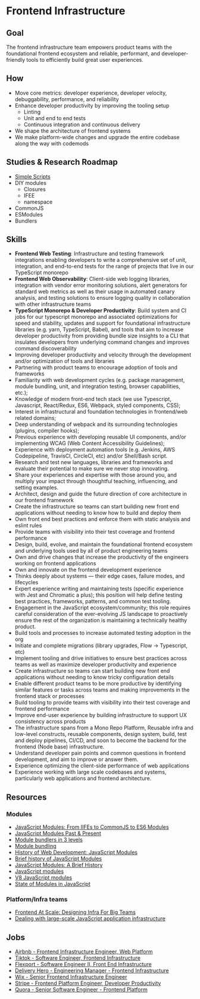 # Frontend Infrastructure

## Goal

The frontend infrastructure team empowers product teams with the foundational frontend ecosystem and reliable, performant, and developer-friendly tools to efficiently build great user experiences.

## How

- Move core metrics: developer experience, developer velocity, debuggability, performance, and reliability
- Enhance developer productivity by improving the tooling setup
  - Linting
  - Unit and end to end tests
  - Continuous integration and continuous delivery
- We shape the architecture of frontend systems
- We make platform-wide changes and upgrade the entire codebase along the way with codemods

## Studies & Research Roadmap

- [Simple Scripts](simple)
- DIY modules
  - Closures
  - IFEE
  - namespace
- CommonJS
- ESModules
- Bundlers

## Skills

- **Frontend Web Testing**: Infrastructure and testing framework integrations enabling developers to write a comprehensive set of unit, integration, and end-to-end tests for the range of projects that live in our TypeScript monorepo
- **Frontend Web Observability**: Client-side web logging libraries, integration with vendor error monitoring solutions, alert generators for standard web metrics as well as their usage in automated canary analysis, and testing solutions to ensure logging quality in collaboration with other infrastructure teams
- **TypeScript Monorepo & Developer Productivity**: Build system and CI jobs for our typescript monorepo and associated optimizations for speed and stability, updates and support for foundational infrastructure libraries (e.g. yarn, TypeScript, Babel), and tools that aim to increase developer productivity from providing bundle size insights to a CLI that insulates developers from underlying command changes and improves command discoverability
- Improving developer productivity and velocity through the development and/or optimization of tools and libraries
- Partnering with product teams to encourage adoption of tools and frameworks
- Familiarity with web development cycles (e.g. package management, module bundling, unit, and integration testing, browser capabilities, etc.);
- Knowledge of modern front-end tech stack (we use Typescript, Javascript, React/Redux, ES6, Webpack, styled components, CSS);
- Interest in infrastructural and foundation technologies in frontend/web related domains;
- Deep understanding of webpack and its surrounding technologies (plugins, compiler hooks);
- Previous experience with developing reusable UI components, and/or implementing WCAG (Web Content Accessibility Guidelines);
- Experience with deployment automation tools (e.g. Jenkins, AWS Codepipeline, TravisCI, CircleCI, etc) and/or Shell/Bash script.
- Research and test new languages, libraries and frameworks and evaluate their potential to make sure we never stop innovating.
- Share your experiences and expertise with those around you, and multiply your impact through thoughtful teaching, influencing, and setting examples.
- Architect, design and guide the future direction of core architecture in our frontend framework
- Create the infrastructure so teams can start building new front end applications without needing to know how to build and deploy them
- Own front end best practices and enforce them with static analysis and eslint rules
- Provide teams with visibility into their test coverage and frontend performance
- Design, build, evolve, and maintain the foundational frontend ecosystem and underlying tools used by all of product engineering teams
- Own and drive changes that increase the productivity of the engineers working on frontend applications
- Own and innovate on the frontend development experience
- Thinks deeply about systems — their edge cases, failure modes, and lifecycles
- Expert experience writing and maintaining tests (specific experience with Jest and Chromatic a plus); this position will help define testing best practices, frameworks, patterns, and common test tooling.
- Engagement in the JavaScript ecosystem/community; this role requires careful consideration of the ever-evolving JS landscape to proactively ensure the rest of the organization is maintaining a technically healthy product.
- Build tools and processes to increase automated testing adoption in the org
- Initiate and complete migrations (library upgrades, Flow -> Typescript, etc)
- Implement tooling and drive initiatives to ensure best practices across teams as well as maximize developer productivity and experience
- Create infrastructure so teams can start building new front end applications without needing to know tricky configuration details
- Enable different product teams to be more productive by identifying similar features or tasks across teams and making improvements in the frontend stack or processes
- Build tooling to provide teams with visibility into their test coverage and frontend performance
- Improve end-user experience by building infrastructure to support UX consistency across products
- The infrastructure spans from a Mono Repo Platform, Reusable infra and low-level constructs, reusable components, design system, build, test and deploy pipelines, CI/CD, and soon to become the backend for the frontend (Node base) infrastructure.
- Understand developer pain points and common questions in frontend development, and aim to improve or answer them.
- Experience optimizing the client-side performance of web applications
- Experience working with large scale codebases and systems, particularly web applications and frontend architecture.

## Resources

### Modules

- [JavaScript Modules: From IIFEs to CommonJS to ES6 Modules](https://www.youtube.com/watch?v=qJWALEoGge4&list=TLPQMDYwMTIwMjK_dvV037lu7g&index=2&ab_channel=freeCodeCamp.org)
- [JavaScript Modules Past & Present](https://www.youtube.com/watch?v=GQ96b_u7rGc&list=TLPQMDYwMTIwMjK_dvV037lu7g&index=1&ab_channel=freeCodeCamp.org)
- [Module bundlers in 3 levels](https://www.youtube.com/watch?v=iOYO2dKBYow&ab_channel=lihautan)
- [Module bundling](https://www.freecodecamp.org/news/javascript-modules-part-2-module-bundling-5020383cf306/)
- [History of Web Development: JavaScript Modules](https://lihautan.com/javascript-modules/)
- [Brief history of JavaScript Modules](https://medium.com/sungthecoder/javascript-module-module-loader-module-bundler-es6-module-confused-yet-6343510e7bde)
- [JavaScript Modules: A Brief History](https://objectpartners.com/2019/05/24/javascript-modules-a-brief-history/#:~:text=Before%20modules,import%20into%20other%20JavaScript%20code.)
- [JavaScript modules](https://developer.mozilla.org/en-US/docs/Web/JavaScript/Guide/Modules)
- [V8 JavaScript modules](https://v8.dev/features/modules)
- [State of Modules in JavaScript](https://www.sitepen.com/blog/state-of-modules-in-javascript)

### Platform/Infra teams

- [Frontend At Scale: Designing Infra For Big Teams](https://www.youtube.com/watch?v=LrfSSAET6iY)
- [Dealing with large-scale JavaScript application infrastructure](https://www.youtube.com/watch?v=1KUdbnlgh-s)

## Jobs

- [Airbnb - Frontend Infrastructure Engineer, Web Platform](https://careers.airbnb.com/positions/3903900/)
- [Tiktok - Software Engineer, Frontend Infrastructure](https://careers.tiktok.com/position/6961906536192985374/detail)
- [Flexport - Software Engineer II, Front End Infrastructure](https://boards.greenhouse.io/flexport/jobs/3079348)
- [Delivery Hero - Engineering Manager - Frontend Infrastructure](https://careers.deliveryhero.com/global/en/job/JR0020676/Engineering-Manager-Frontend-Infrastructure-f-m-d)
- [Wix - Senior Frontend Infrastructure Engineer](https://www.wix.com/jobs/locations/tel-aviv/positions/473401)
- [Stripe - Frontend Platform Engineer, Developer Productivity](https://stripe.com/jobs/listing/frontend-platform-engineer-developer-productivity/3104737)
- [Quora - Senior Software Engineer - Frontend Platform](https://boards.greenhouse.io/quora/jobs/5880027002)
